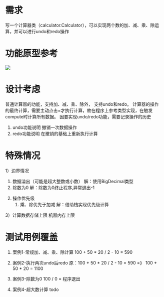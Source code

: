 # 需求
写一个计算器类（calculator.Calculator），可以实现两个数的加、减、乘、除运算，并可以进行undo和redo操作

# 功能原型参考
![](./img/3171711034136_.pic.jpg)

# 设计考虑
普通计算器的功能，支持加、减、乘、除外， 支持undo和redo。
计算器的操作的最终计算，需要主动点击=才执行计算，故在程序上参考类型实现，在触发compute时计算所有数据。
因要实现undo/redo功能，需要记录操作的历史

1. undo功能说明
   撤销一次数据操作
2. redo功能说明
   在撤销的基础上重新执行计算

# 特殊情况
1）边界情况
   1. 数据溢出（可能是超大整数或小数）
      解：使用BigDecimal类型
   2. 除数为0
      解：除数为0终止程序,异常退出-1

2) 操作优先级
   1. 乘、除优先于加减
      解：借助栈实现优先级计算   
   
3）计算数据存储上限
   机器内存上限

# 测试用例覆盖
1. 案例1-常规加、减、乘、除计算
   100 + 50 * 20 / 2 - 10 = 590

2. 案例2-执行两次undo后redo
   原：100 + 50 * 20 / 2 - 10 = 590 =》 100 + 50 * 20 = 1100

3. 案例3-除数为0
   100 / 0 = 程序退出

4. 案例4-超大数计算
   todo